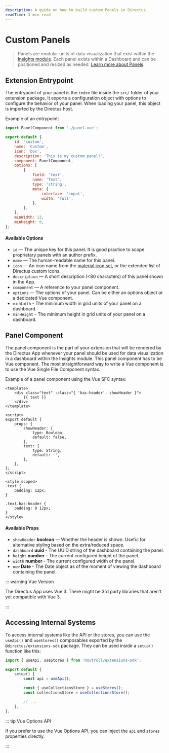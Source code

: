 ```yaml
---
description: A guide on how to build custom Panels in Directus.
readTime: 3 min read
---
```


# Custom Panels <small></small>

> Panels are modular units of data visualization that exist within the [Insights module](/app/insights). Each panel
> exists within a Dashboard and can be positioned and resized as needed.
> [Learn more about Panels](/getting-started/glossary#panels).

## Extension Entrypoint

The entrypoint of your panel is the `index` file inside the `src/` folder of your extension package. It exports a
configuration object with options to configure the behavior of your panel. When loading your panel, this object is
imported by the Directus host.

Example of an entrypoint:

```js
import PanelComponent from './panel.vue';

export default {
	id: 'custom',
	name: 'Custom',
	icon: 'box',
	description: 'This is my custom panel!',
	component: PanelComponent,
	options: [
		{
			field: 'text',
			name: 'Text',
			type: 'string',
			meta: {
				interface: 'input',
				width: 'full',
			},
		},
	],
	minWidth: 12,
	minHeight: 8,
};
```

#### Available Options

- `id` — The unique key for this panel. It is good practice to scope proprietary panels with an author prefix.
- `name` — The human-readable name for this panel.
- `icon` — An icon name from the [material icon set](/getting-started/glossary#material-icons), or the extended list of
  Directus custom icons.
- `description` — A short description (<80 characters) of this panel shown in the App.
- `component` — A reference to your panel component.
- `options` — The options of your panel. Can be either an options object or a dedicated Vue component.
- `minWidth` - The minimum width in grid units of your panel on a dashboard.
- `minHeight` - The minimum height in grid units of your panel on a dashboard.

## Panel Component

The panel component is the part of your extension that will be rendered by the Directus App whenever your panel should
be used for data visualization in a dashboard within the Insights module. This panel component has to be Vue component.
The most straightforward way to write a Vue component is to use the Vue Single File Component syntax.

Example of a panel component using the Vue SFC syntax:

```vue
<template>
	<div class="text" :class="{ 'has-header': showHeader }">
		{{ text }}
	</div>
</template>

<script>
export default {
	props: {
		showHeader: {
			type: Boolean,
			default: false,
		},
		text: {
			type: String,
			default: '',
		},
	},
};
</script>

<style scoped>
.text {
	padding: 12px;
}

.text.has-header {
	padding: 0 12px;
}
</style>
```

#### Available Props

- `showHeader` **boolean** — Whether the header is shown. Useful for alternative styling based on the extra/reduced
  space.
- `dashboard` **uuid** - The UUID string of the dashboard containing the panel.
- `height` **number** - The current configured height of the panel.
- `width` **number** - The current configured width of the panel.
- `now` **Date** - The Date object as of the moment of viewing the dashboard containing the panel.

::: warning Vue Version

The Directus App uses Vue 3. There might be 3rd party libraries that aren't yet compatible with Vue 3.

:::

## Accessing Internal Systems

To access internal systems like the API or the stores, you can use the `useApi()` and `useStores()` composables exported
by the `@directus/extensions-sdk` package. They can be used inside a `setup()` function like this:

```js
import { useApi, useStores } from '@outroll/extensions-sdk';

export default {
	setup() {
		const api = useApi();

		const { useCollectionsStore } = useStores();
		const collectionsStore = useCollectionsStore();

		// ...
	},
};
```

::: tip Vue Options API

If you prefer to use the Vue Options API, you can inject the `api` and `stores` properties directly.

:::
